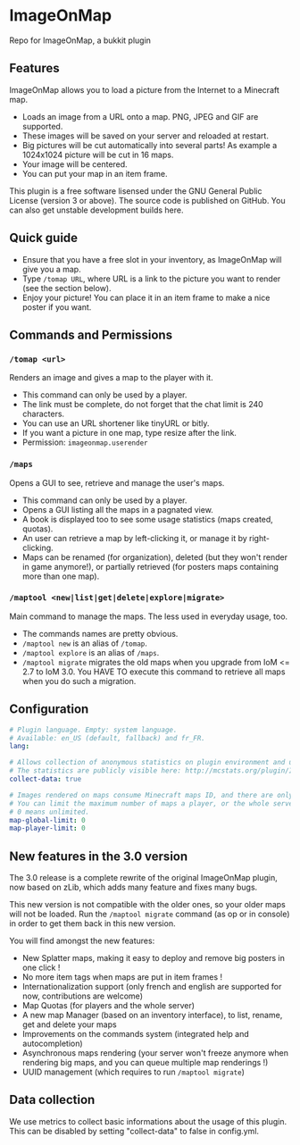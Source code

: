 ImageOnMap
==========

Repo for ImageOnMap, a bukkit plugin


## Features

ImageOnMap allows you to load a picture from the Internet to a Minecraft map.

- Loads an image from a URL onto a map. PNG, JPEG and GIF are supported.
- These images will be saved on your server and reloaded at restart.
- Big pictures will be cut automatically into several parts! As example a 1024x1024 picture will be cut in 16 maps.
- Your image will be centered.
- You can put your map in an item frame.

This plugin is a free software lisensed under the GNU General Public License (version 3 or above). The source code is published on GitHub. You can also get unstable development builds here.


## Quick guide

- Ensure that you have a free slot in your inventory, as ImageOnMap will give you a map.
- Type `/tomap URL`, where URL is a link to the picture you want to render (see the section below).
- Enjoy your picture! You can place it in an item frame to make a nice poster if you want.


## Commands and Permissions

### `/tomap <url>`

Renders an image and gives a map to the player with it.

- This command can only be used by a player.
- The link must be complete, do not forget that the chat limit is 240 characters.
- You can use an URL shortener like tinyURL or bitly.
- If you want a picture in one map, type resize after the link.
- Permission: `imageonmap.userender`


### `/maps`

Opens a GUI to see, retrieve and manage the user's maps.

- This command can only be used by a player.
- Opens a GUI listing all the maps in a pagnated view.
- A book is displayed too to see some usage statistics (maps created, quotas).
- An user can retrieve a map by left-clicking it, or manage it by right-clicking.
- Maps can be renamed (for organization), deleted (but they won't render in game anymore!), or partially retrieved (for posters maps containing more than one map).


### `/maptool <new|list|get|delete|explore|migrate>`

Main command to manage the maps. The less used in everyday usage, too.

- The commands names are pretty obvious.
- `/maptool new` is an alias of `/tomap`.
- `/maptool explore` is an alias of `/maps`.
- `/maptool migrate` migrates the old maps when you upgrade from IoM <= 2.7 to IoM 3.0. You HAVE TO execute this command to retrieve all maps when you do such a migration.



## Configuration

```yaml
# Plugin language. Empty: system language.
# Available: en_US (default, fallback) and fr_FR.
lang:

# Allows collection of anonymous statistics on plugin environment and usage
# The statistics are publicly visible here: http://mcstats.org/plugin/ImageOnMap
collect-data: true

# Images rendered on maps consume Minecraft maps ID, and there are only 32 767 of them.
# You can limit the maximum number of maps a player, or the whole server, can use with ImageOnMap.
# 0 means unlimited.
map-global-limit: 0
map-player-limit: 0
```

## New features in the 3.0 version

The 3.0 release is a complete rewrite of the original ImageOnMap plugin, now based on zLib, which adds many feature and fixes many bugs.

This new version is not compatible with the older ones, so your older maps will not be loaded. Run the `/maptool migrate` command (as op or in console) in order to get them back in this new version.

You will find amongst the new features:

- New Splatter maps, making it easy to deploy and remove big posters in one click !
- No more item tags when maps are put in item frames !
- Internationalization support (only french and english are supported for now, contributions are welcome)
- Map Quotas (for players and the whole server)
- A new map Manager (based on an inventory interface), to list, rename, get and delete your maps
- Improvements on the commands system (integrated help and autocompletion)
- Asynchronous maps rendering (your server won't freeze anymore when rendering big maps, and you can queue multiple map renderings !)
- UUID management (which requires to run `/maptool migrate`)



## Data collection

We use metrics to collect basic informations about the usage of this plugin. This can be disabled by setting "collect-data" to false in config.yml.
